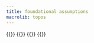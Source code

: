 ```yaml
---
title: foundational assumptions
macrolib: topos
---
```

{{<child frct-001F>}}
{{<child frct-003J>}}
{{<child frct-001G>}}
{{<child frct-003K>}}
